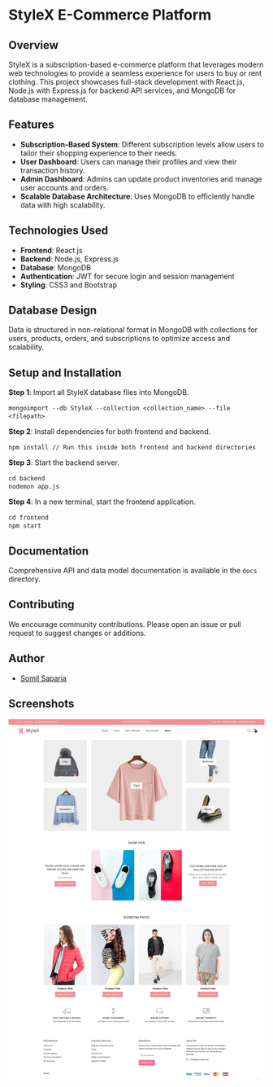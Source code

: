 
# StyleX E-Commerce Platform

## Overview
StyleX is a subscription-based e-commerce platform that leverages modern web technologies to provide a seamless experience for users to buy or rent clothing. This project showcases full-stack development with React.js, Node.js with Express.js for backend API services, and MongoDB for database management.

## Features
- **Subscription-Based System**: Different subscription levels allow users to tailor their shopping experience to their needs.
- **User Dashboard**: Users can manage their profiles and view their transaction history.
- **Admin Dashboard**: Admins can update product inventories and manage user accounts and orders.
- **Scalable Database Architecture**: Uses MongoDB to efficiently handle data with high scalability.

## Technologies Used
- **Frontend**: React.js
- **Backend**: Node.js, Express.js
- **Database**: MongoDB
- **Authentication**: JWT for secure login and session management
- **Styling**: CSS3 and Bootstrap

## Database Design
Data is structured in non-relational format in MongoDB with collections for users, products, orders, and subscriptions to optimize access and scalability.

## Setup and Installation
**Step 1**: Import all StyleX database files into MongoDB.
   ```
   mongoimport --db StyleX --collection <collection_name> --file <filepath>
   ```
**Step 2**: Install dependencies for both frontend and backend.
   ```
   npm install // Run this inside both frontend and backend directories
   ```
**Step 3**: Start the backend server.
   ```
   cd backend
   nodemon app.js
   ```
**Step 4**: In a new terminal, start the frontend application.
   ```
   cd frontend
   npm start
   ```

## Documentation
Comprehensive API and data model documentation is available in the `docs` directory.

## Contributing
We encourage community contributions. Please open an issue or pull request to suggest changes or additions.

## Author
- [Somil Saparia](sapariasomil@gmail.com)

## Screenshots
![Home Page](/Screenshots/Homepage.png "Home Page View")
